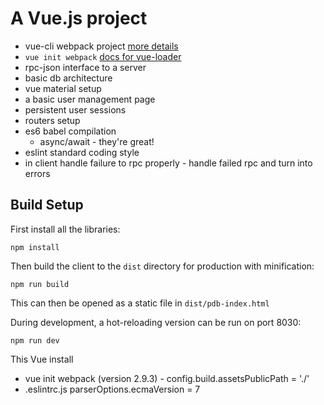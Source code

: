 
# A Vue.js project

- vue-cli webpack project [more details](http://vuejs-templates.github.io/webpack/)
- `vue init webpack` [docs for vue-loader](http://vuejs.github.io/vue-loader)
- rpc-json interface to a server
- basic db architecture
- vue material setup
- a basic user management page
- persistent user sessions
- routers setup
- es6 babel compilation
    - async/await - they're great!
- eslint standard coding style
- in client handle failure to rpc properly - handle failed rpc and
  turn into errors

## Build Setup

First install all the libraries:

    npm install

Then build the client to the `dist` directory for production
with minification:

    npm run build

This can then be opened as a static file in `dist/pdb-index.html`

During development, a hot-reloading version can be run on port 8030:

    npm run dev

This Vue install

- vue init webpack (version 2.9.3)
​- config.build.assetsPublicPath = './'
- .eslintrc.js parserOptions.ecmaVersion = 7

